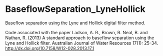 BaseflowSeparation_LyneHollick
==============================

Baseflow separation using the Lyne and Hollick digital filter method.  

Code associated with the paper
Ladson, A. R., Brown, R. Neal, B. and Nathan, R. (2013) A standard approach to baseflow separation using the
Lyne and Hollick filter.  Australian Journal of Water Resources 17(1): 25-34.
http://dx.doi.org/10.7158/W12-028.2013.17.1


